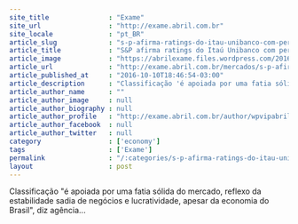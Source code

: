 ```yaml
---
site_title               : "Exame"
site_url                 : "http://exame.abril.com.br"
site_locale              : "pt_BR"
article_slug             : "s-p-afirma-ratings-do-itau-unibanco-com-perspectiva-negativa"
article_title            : "S&P afirma ratings do Itaú Unibanco com perspectiva negativa"
article_image            : "https://abrilexame.files.wordpress.com/2016/10/size_960_16_9_itau3.jpg?quality=70&strip=all&w=960"
article_url              : "http://exame.abril.com.br/mercados/s-p-afirma-ratings-do-itau-unibanco-com-perspectiva-negativa/"
article_published_at     : "2016-10-10T18:46:54-03:00"
article_description      : "Classificação 'é apoiada por uma fatia sólida do mercado, reflexo da estabilidade sadia de negócios e lucratividade, apesar da economia do Brasil', diz agência..."
article_author_name      : ""
article_author_image     : null
article_author_biography : null
article_author_profile   : "http://exame.abril.com.br/author/wpvipabril/"
article_author_facebook  : null
article_author_twitter   : null
category                 : ['economy']
tags                     : ['Exame']
permalink                : "/:categories/s-p-afirma-ratings-do-itau-unibanco-com-perspectiva-negativa/"
layout                   : post
---
```


Classificação "é apoiada por uma fatia sólida do mercado, reflexo da estabilidade sadia de negócios e lucratividade, apesar da economia do Brasil", diz agência...

